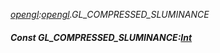 _[opengl](../../modules/opengl/opengl-module.md):[opengl](../../modules/opengl/opengl-module.md).GL\_COMPRESSED\_SLUMINANCE_
##### Const GL\_COMPRESSED\_SLUMINANCE:[Int](../../modules/wonkey/wonkey-types-int.md)
